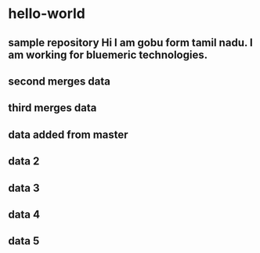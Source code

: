 # hello-world
sample repository
Hi I am gobu form tamil nadu. 
I am working for bluemeric technologies.
-----------------------------------
second merges data
-----------------------------------
third merges data
-----------------------------------
data added from master
-----------------------------------
data 2
-----------------------------------
data 3
-----------------------------------
data 4
-----------------------------------
data 5
-----------------------------------
